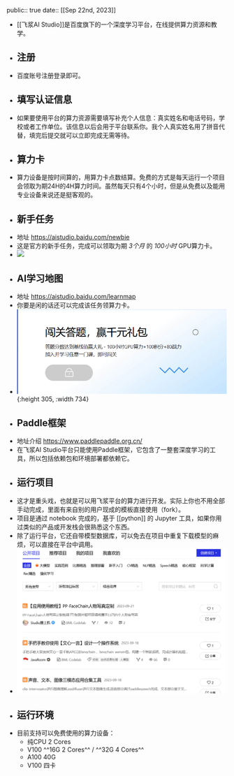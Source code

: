 public:: true
date:: [[Sep 22nd, 2023]]

- [[飞浆AI Studio]]是百度旗下的一个深度学习平台，在线提供算力资源和教学。
- ## 注册
- 百度账号注册登录即可。
- ## 填写认证信息
- 如果要使用平台的算力资源需要填写补充个人信息：真实姓名和电话号码，学校或者工作单位。该信息以后会用于平台联系你。我个人真实姓名用了拼音代替，填完后提交就可以立即完成无需等待。
- ## 算力卡
- 算力设备是按时间算的，用算力卡点数结算。免费的方式是每天运行一个项目会领取为期24H的4H算力时间。虽然每天只有4个小时，但是从免费以及能用专业设备来说还是挺客观的。
- ## 新手任务
- 地址 https://aistudio.baidu.com/newbie
- 这是官方的新手任务，完成可以领取为期 _3个月_ 的 _100小时_ GPU算力卡。
- ![](https://bce.bdstatic.com/doc/undefined/huaban%20%286%29_721306b.png)
- ## AI学习地图
- 地址 https://aistudio.baidu.com/learnmap
- 你要是闲的话还可以完成该任务领算力卡。
- ![image.png](../assets/image_1695353582318_0.png){:height 305, :width 734}
- ## Paddle框架
- 地址介绍 https://www.paddlepaddle.org.cn/
- 在飞浆AI Studio平台只能使用Paddle框架，它包含了一整套深度学习的工具，所以包括依赖包和环境部署都依赖它。
- ## 运行项目
- 这才是重头戏，也就是可以用飞浆平台的算力进行开发。实际上你也不用全部手动完成，里面有来自别的用户现成的模板直接使用（fork）。
- 项目是通过 notebook 完成的，基于 [[python]] 的 Jupyter 工具，如果你用过类似的产品或开发栈会很熟悉这个东西。
- 除了运行平台，它还自带模型数据库，可以免去在项目中重复下载模型的麻烦，可以直接在平台中调用。
- ![image.png](../assets/image_1695353822327_0.png)
- ## 运行环境
- 目前支持可以免费使用的算力设备：
	- 纯CPU 2 Cores
	- V100 ^^16G 2 Cores^^ / ^^32G 4 Cores^^
	- A100 40G
	- V100 四卡